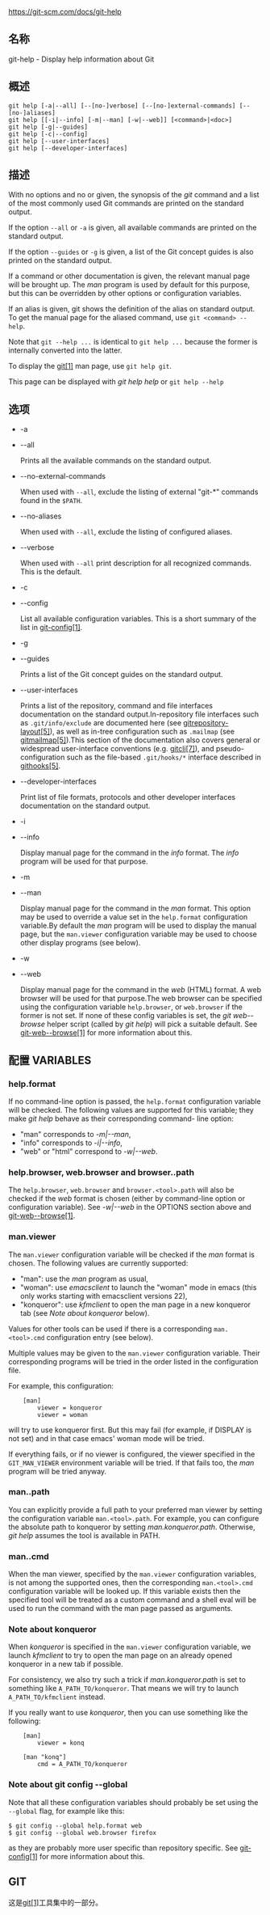 https://git-scm.com/docs/git-help

## 名称

git-help - Display help information about Git

## 概述

```
git help [-a|--all] [--[no-]verbose] [--[no-]external-commands] [--[no-]aliases]
git help [[-i|--info] [-m|--man] [-w|--web]] [<command>|<doc>]
git help [-g|--guides]
git help [-c|--config]
git help [--user-interfaces]
git help [--developer-interfaces]
```

## 描述

With no options and no *<command>* or *<doc>* given, the synopsis of the *git* command and a list of the most commonly used Git commands are printed on the standard output.

If the option `--all` or `-a` is given, all available commands are printed on the standard output.

If the option `--guides` or `-g` is given, a list of the Git concept guides is also printed on the standard output.

If a command or other documentation is given, the relevant manual page will be brought up. The *man* program is used by default for this purpose, but this can be overridden by other options or configuration variables.

If an alias is given, git shows the definition of the alias on standard output. To get the manual page for the aliased command, use `git <command> --help`.

Note that `git --help ...` is identical to `git help ...` because the former is internally converted into the latter.

To display the [git[1]](../git) man page, use `git help git`.

This page can be displayed with *git help help* or `git help --help`

## 选项

- -a

- --all

  Prints all the available commands on the standard output.

- --no-external-commands

  When used with `--all`, exclude the listing of external "git-*" commands found in the `$PATH`.

- --no-aliases

  When used with `--all`, exclude the listing of configured aliases.

- --verbose

  When used with `--all` print description for all recognized commands. This is the default.

- -c

- --config

  List all available configuration variables. This is a short summary of the list in [git-config[1]](../git-config).

- -g

- --guides

  Prints a list of the Git concept guides on the standard output.

- --user-interfaces

  Prints a list of the repository, command and file interfaces documentation on the standard output.In-repository file interfaces such as `.git/info/exclude` are documented here (see [gitrepository-layout[5]](../../5/gitrepository-layout)), as well as in-tree configuration such as `.mailmap` (see [gitmailmap[5]](../../5/gitmailmap)).This section of the documentation also covers general or widespread user-interface conventions (e.g. [gitcli[7]](../../7/gitcli)), and pseudo-configuration such as the file-based `.git/hooks/*` interface described in [githooks[5]](../../5/githooks).

- --developer-interfaces

  Print list of file formats, protocols and other developer interfaces documentation on the standard output.

- -i

- --info

  Display manual page for the command in the *info* format. The *info* program will be used for that purpose.

- -m

- --man

  Display manual page for the command in the *man* format. This option may be used to override a value set in the `help.format` configuration variable.By default the *man* program will be used to display the manual page, but the `man.viewer` configuration variable may be used to choose other display programs (see below).

- -w

- --web

  Display manual page for the command in the *web* (HTML) format. A web browser will be used for that purpose.The web browser can be specified using the configuration variable `help.browser`, or `web.browser` if the former is not set. If none of these config variables is set, the *git web--browse* helper script (called by *git help*) will pick a suitable default. See [git-web--browse[1]](../git-web--browse) for more information about this.

## 配置 VARIABLES

### help.format

If no command-line option is passed, the `help.format` configuration variable will be checked. The following values are supported for this variable; they make *git help* behave as their corresponding command- line option:

- "man" corresponds to *-m|--man*,
- "info" corresponds to *-i|--info*,
- "web" or "html" correspond to *-w|--web*.

### help.browser, web.browser and browser.<tool>.path

The `help.browser`, `web.browser` and `browser.<tool>.path` will also be checked if the *web* format is chosen (either by command-line option or configuration variable). See *-w|--web* in the OPTIONS section above and [git-web--browse[1]](../git-web--browse).

### man.viewer

The `man.viewer` configuration variable will be checked if the *man* format is chosen. The following values are currently supported:

- "man": use the *man* program as usual,
- "woman": use *emacsclient* to launch the "woman" mode in emacs (this only works starting with emacsclient versions 22),
- "konqueror": use *kfmclient* to open the man page in a new konqueror tab (see *Note about konqueror* below).

Values for other tools can be used if there is a corresponding `man.<tool>.cmd` configuration entry (see below).

Multiple values may be given to the `man.viewer` configuration variable. Their corresponding programs will be tried in the order listed in the configuration file.

For example, this configuration:

```
	[man]
		viewer = konqueror
		viewer = woman
```

will try to use konqueror first. But this may fail (for example, if DISPLAY is not set) and in that case emacs' woman mode will be tried.

If everything fails, or if no viewer is configured, the viewer specified in the `GIT_MAN_VIEWER` environment variable will be tried. If that fails too, the *man* program will be tried anyway.

### man.<tool>.path

You can explicitly provide a full path to your preferred man viewer by setting the configuration variable `man.<tool>.path`. For example, you can configure the absolute path to konqueror by setting *man.konqueror.path*. Otherwise, *git help* assumes the tool is available in PATH.

### man.<tool>.cmd

When the man viewer, specified by the `man.viewer` configuration variables, is not among the supported ones, then the corresponding `man.<tool>.cmd` configuration variable will be looked up. If this variable exists then the specified tool will be treated as a custom command and a shell eval will be used to run the command with the man page passed as arguments.

### Note about konqueror

When *konqueror* is specified in the `man.viewer` configuration variable, we launch *kfmclient* to try to open the man page on an already opened konqueror in a new tab if possible.

For consistency, we also try such a trick if *man.konqueror.path* is set to something like `A_PATH_TO/konqueror`. That means we will try to launch `A_PATH_TO/kfmclient` instead.

If you really want to use *konqueror*, then you can use something like the following:

```
	[man]
		viewer = konq

	[man "konq"]
		cmd = A_PATH_TO/konqueror
```

### Note about git config --global

Note that all these configuration variables should probably be set using the `--global` flag, for example like this:

```
$ git config --global help.format web
$ git config --global web.browser firefox
```

as they are probably more user specific than repository specific. See [git-config[1]](../git-config) for more information about this.

## GIT

  这是[git[1]](../../Git)工具集中的一部分。